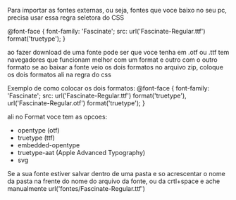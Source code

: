 Para importar as fontes externas, ou seja, fontes que voce baixo no seu pc, precisa usar essa regra seletora do CSS

@font-face {
    font-family: 'Fascinate';
    src: url('Fascinate-Regular.ttf') format('truetype');
}

ao fazer download de uma fonte pode ser que voce tenha em .otf ou .ttf
tem navegadores que funcionam melhor com um format e outro com o outro formato
se ao baixar a fonte veio os dois formatos no arquivo zip, coloque os dois formatos ali na regra do css

Exemplo de como colocar os dois formatos:
@font-face {
    font-family: 'Fascinate';
    src: url('Fascinate-Regular.ttf') format('truetype'), url('Fascinate-Regular.otf') format('truetype');
}

ali no Format voce tem as opcoes:
- opentype (otf)
- truetype (ttf)
- embedded-opentype
- truetype-aat (Apple Advanced Typography)
- svg

Se a sua fonte estiver salvar dentro de uma pasta e so acrescentar o nome da pasta na frente do nome do arquivo da fonte, ou da crtl+space e ache manualmente
url('fontes/Fascinate-Regular.ttf')